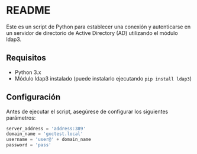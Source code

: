 # README

Este es un script de Python para establecer una conexión y autenticarse en un servidor de directorio de Active Directory (AD) utilizando el módulo ldap3.

## Requisitos

- Python 3.x
- Módulo ldap3 instalado (puede instalarlo ejecutando `pip install ldap3`)

## Configuración

Antes de ejecutar el script, asegúrese de configurar los siguientes parámetros:

```python
server_address = 'address:389'
domain_name = 'gxctest.local'
username = 'user@' + domain_name
password = 'pass'
```
